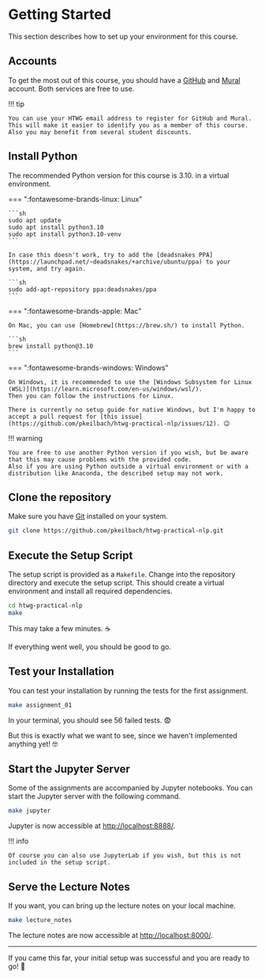 # Getting Started

This section describes how to set up your environment for this course.

## Accounts

To get the most out of this course, you should have a [GitHub](https://github.com/) and [Mural](https://www.mural.co/) account.
Both services are free to use.

!!! tip

    You can use your HTWG email address to register for GitHub and Mural.
    This will make it easier to identify you as a member of this course.
    Also you may benefit from several student discounts.

## Install Python

The recommended Python version for this course is 3.10. in a virtual environment.

=== ":fontawesome-brands-linux: Linux"

    ```sh
    sudo apt update
    sudo apt install python3.10
    sudo apt install python3.10-venv
    ```

    In case this doesn't work, try to add the [deadsnakes PPA](https://launchpad.net/~deadsnakes/+archive/ubuntu/ppa) to your system, and try again.

    ```sh
    sudo add-apt-repository ppa:deadsnakes/ppa
    ```

=== ":fontawesome-brands-apple: Mac"

    On Mac, you can use [Homebrew](https://brew.sh/) to install Python.

    ```sh
    brew install python@3.10
    ```

=== ":fontawesome-brands-windows: Windows"

    On Windows, it is recommended to use the [Windows Subsystem for Linux (WSL)](https://learn.microsoft.com/en-us/windows/wsl/).
    Then you can follow the instructions for Linux.

    There is currently no setup guide for native Windows, but I'm happy to accept a pull request for [this issue](https://github.com/pkeilbach/htwg-practical-nlp/issues/12). 😉

!!! warning

    You are free to use another Python version if you wish, but be aware that this may cause problems with the provided code.
    Also if you are using Python outside a virtual environment or with a distribution like Anaconda, the described setup may not work.

## Clone the repository

Make sure you have [Git](https://git-scm.com/) installed on your system.

```sh
git clone https://github.com/pkeilbach/htwg-practical-nlp.git
```

## Execute the Setup Script

The setup script is provided as a `Makefile`.
Change into the repository directory and execute the setup script.
This should create a virtual environment and install all required dependencies.

```sh
cd htwg-practical-nlp
make
```

This may take a few minutes. ☕

If everything went well, you should be good to go.

## Test your Installation

You can test your installation by running the tests for the first assignment.

```sh
make assignment_01
```

In your terminal, you should see 56 failed tests. 😨

But this is exactly what we want to see, since we haven't implemented anything yet! 🤓

## Start the Jupyter Server

Some of the assignments are accompanied by Jupyter notebooks.
You can start the Jupyter server with the following command.

```sh
make jupyter
```

Jupyter is now accessible at <http://localhost:8888/>.

!!! info

    Of course you can also use JupyterLab if you wish, but this is not included in the setup script.

## Serve the Lecture Notes

If you want, you can bring up the lecture notes on your local machine.

```sh
make lecture_notes
```

The lecture notes are now accessible at <http://localhost:8000/>.

---

If you came this far, your initial setup was successful and you are ready to go! 🚀
